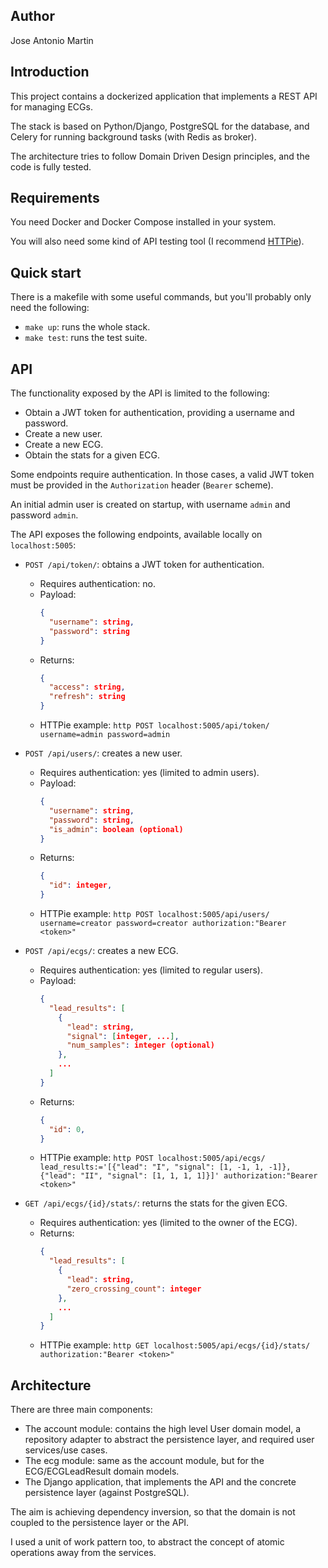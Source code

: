 ## Author

Jose Antonio Martin

## Introduction

This project contains a dockerized application that implements a REST API for managing ECGs.

The stack is based on Python/Django, PostgreSQL for the database, and Celery for running background tasks (with Redis as broker).

The architecture tries to follow Domain Driven Design principles, and the code is fully tested.

## Requirements

You need Docker and Docker Compose installed in your system.

You will also need some kind of API testing tool (I recommend [HTTPie](https://httpie.io/)).

## Quick start

There is a makefile with some useful commands, but you'll probably only need the following:

- `make up`: runs the whole stack.
- `make test`: runs the test suite.

## API

The functionality exposed by the API is limited to the following:

- Obtain a JWT token for authentication, providing a username and password.
- Create a new user.
- Create a new ECG.
- Obtain the stats for a given ECG.

Some endpoints require authentication. In those cases, a valid JWT token must be provided in the `Authorization` header (`Bearer` scheme).

An initial admin user is created on startup, with username `admin` and password `admin`.

The API exposes the following endpoints, available locally on `localhost:5005`:

- `POST /api/token/`: obtains a JWT token for authentication.
  - Requires authentication: no.
  - Payload:
    ```json
    {
      "username": string,
      "password": string
    }
    ```
  - Returns:
    ```json
    {
      "access": string,
      "refresh": string
    }
    ```
  - HTTPie example: `http POST localhost:5005/api/token/ username=admin password=admin`

- `POST /api/users/`: creates a new user.
  - Requires authentication: yes (limited to admin users).
  - Payload:
    ```json
    {
      "username": string,
      "password": string,
      "is_admin": boolean (optional)
    }
    ```
  - Returns:
    ```json
    {
      "id": integer,
    }
    ```
  - HTTPie example: `http POST localhost:5005/api/users/ username=creator password=creator authorization:"Bearer <token>"`

- `POST /api/ecgs/`: creates a new ECG.
  - Requires authentication: yes (limited to regular users).
  - Payload:
    ```json
    {
      "lead_results": [
        {
          "lead": string,
          "signal": [integer, ...],
          "num_samples": integer (optional)
        },
        ...
      ]
    }
    ```
  - Returns:
    ```json
    {
      "id": 0,
    }
    ```
  - HTTPie example: `http POST localhost:5005/api/ecgs/ lead_results:='[{"lead": "I", "signal": [1, -1, 1, -1]}, {"lead": "II", "signal": [1, 1, 1, 1]}]' authorization:"Bearer <token>"`

- `GET /api/ecgs/{id}/stats/`: returns the stats for the given ECG.
  - Requires authentication: yes (limited to the owner of the ECG).
  - Returns:
    ```json
    {
      "lead_results": [
        {
          "lead": string,
          "zero_crossing_count": integer
        },
        ...
      ]
    }
    ```
  - HTTPie example: `http GET localhost:5005/api/ecgs/{id}/stats/ authorization:"Bearer <token>"`

## Architecture

There are three main components:

- The account module: contains the high level User domain model, a repository adapter to abstract the persistence layer, and required user services/use cases.
- The ecg module: same as the account module, but for the ECG/ECGLeadResult domain models.
- The Django application, that implements the API and the concrete persistence layer (against PostgreSQL).

The aim is achieving dependency inversion, so that the domain is not coupled to the persistence layer or the API.

I used a unit of work pattern too, to abstract the concept of atomic operations away from the services.
